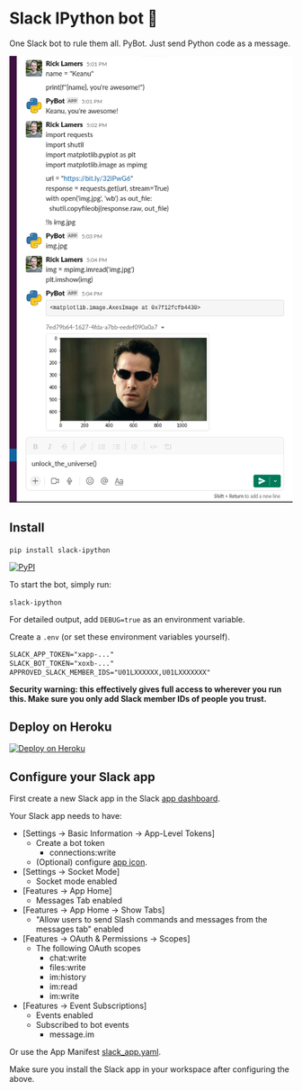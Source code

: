 # Slack IPython bot 🤯

One Slack bot to rule them all. PyBot. Just send Python code as a message.

![PyBot demo](assets/images/demo.png)

## Install

```pip install slack-ipython```

[![PyPI](https://img.shields.io/pypi/v/slack-ipython.svg)](https://pypi.org/project/slack-ipython/)

To start the bot, simply run: 

```slack-ipython```

For detailed output, add `DEBUG=true` as an environment variable.

Create a `.env` (or set these environment variables yourself).

```
SLACK_APP_TOKEN="xapp-..."
SLACK_BOT_TOKEN="xoxb-..."
APPROVED_SLACK_MEMBER_IDS="U01LXXXXXX,U01LXXXXXXX"
```
**Security warning: this effectively gives full access to wherever you run this. Make sure you only add Slack member IDs of people you trust.**

## Deploy on Heroku

[![Deploy on Heroku](https://www.herokucdn.com/deploy/button.svg)](https://heroku.com/deploy?template=https://github.com/ricklamers/slack-ipython)


## Configure your Slack app
First create a new Slack app in the Slack [app dashboard](https://api.slack.com/apps/).

Your Slack app needs to have:
- [Settings -> Basic Information -> App-Level Tokens]
    - Create a bot token
        - connections:write
    - (Optional) configure [app icon](assets/images/python-logo.png).
- [Settings -> Socket Mode]
    - Socket mode enabled
- [Features -> App Home]
    - Messages Tab enabled
- [Features -> App Home -> Show Tabs]
    - "Allow users to send Slash commands and messages from the messages tab" enabled
- [Features -> OAuth & Permissions -> Scopes]
    - The following OAuth scopes
        - chat:write
        - files:write
        - im:history
        - im:read
        - im:write
- [Features -> Event Subscriptions]
    - Events enabled
    - Subscribed to bot events
        - message.im

Or use the App Manifest [slack_app.yaml](slack_app.yaml).

Make sure you install the Slack app in your workspace after configuring the above.
